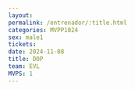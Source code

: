 ```yaml
---
layout: 
permalink: /entrenador/:title.html
categories: MVPP1024
sex: male1
tickets: 
date: 2024-11-08
title: DOP
team: EVL
MVPS: 1
---
```

